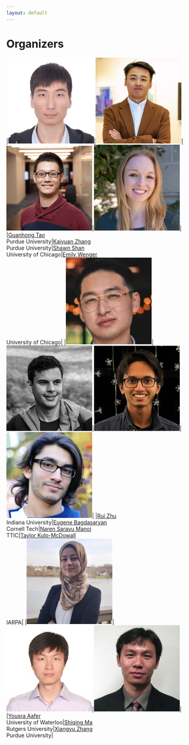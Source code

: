 ```yaml
---
layout: default
---
```


# Organizers

|<img src="./assets/images/tao.jpg" alt="Guanhong Tao" width="225"/>|<img src="./assets/images/kaiyuan.jpg" alt="Kaiyuan Zhang" width="225"/>|<img src="./assets/images/Shan.jpg" alt="Shawn Shan" width="225"/>|<img src="./assets/images/ewenger.jpg" alt="Emily Wenger" width="225"/>|
|[Guanhong Tao](https://www.cs.purdue.edu/homes/taog/)<br />Purdue University|[Kaiyuan Zhang](https://kaiyuanzhang.com/)<br />Purdue University|[Shawn Shan](https://www.shawnshan.com/)<br />University of Chicago|[Emily Wenger](https://www.emilywenger.com/)<br />University of Chicago|
|<img src="./assets/images/zhu.jpg" alt="Rui Zhu" width="225"/>|<img src="./assets/images/Eugene.jpg" alt="Eugene Bagdasaryan" width="225"/>|<img src="./assets/images/Manoj.jpg" alt="Naren Sarayu Manoj" width="225"/>|<img src="./assets/images/taylor.jpg" alt="Taylor Kulp-McDowall" width="225"/>|
|[Rui Zhu](https://nextjs-notion-starter-kit-sigma-three.vercel.app/)<br />Indiana University|[Eugene Bagdasaryan](https://www.cs.cornell.edu/~eugene/)<br />Cornell Tech|[Naren Sarayu Manoj](https://www.nsmanoj.com/)<br />TTIC|[Taylor Kulp-McDowall](https://www.linkedin.com/in/taylorwk/)<br />IARPA|
|<img src="./assets/images/aafer.jpg" alt="Yousra Aafer" width="225"/>|<img src="./assets/images/ma.jpg" alt="Shiqing Ma" width="225"/>|<img src="./assets/images/xiangyu.jpg" alt="Xiangyu Zhang" width="225"/>|
|[Yousra Aafer](https://cs.uwaterloo.ca/~yaafer/)<br />University of Waterloo|[Shiqing Ma](https://people.cs.rutgers.edu/~sm2283/)<br />Rutgers University|[Xiangyu Zhang](https://www.cs.purdue.edu/homes/xyzhang/)<br />Purdue University|